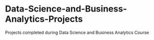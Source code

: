 # Data-Science-and-Business-Analytics-Projects
Projects completed during Data Science and Business Analytics Course
